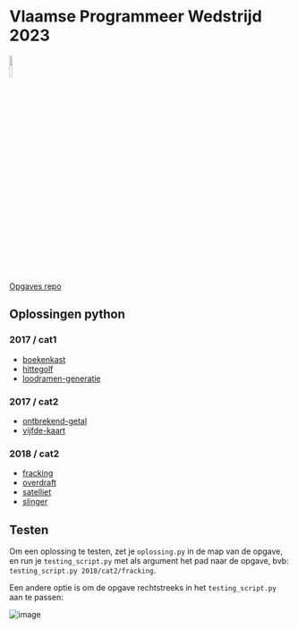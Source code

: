 # Vlaamse Programmeer Wedstrijd 2023
<img src="https://risibank.fr/cache/medias/0/17/1769/176964/full.gif" width="10%" />

[Opgaves repo](https://github.com/vlaamseprogrammeerwedstrijd/opgaves)

## Oplossingen python

### 2017 / cat1
- [boekenkast](2017/cat1/boekenkast/oplossing.py)
- [hittegolf](2017/cat1/hittegolf/oplossing.py)
- [loodramen-generatie](2017/cat1/loodramen-generatie/oplossing.py)
### 2017 / cat2
- [ontbrekend-getal](2017/cat2/ontbrekend-getal/oplossing.py)
- [vijfde-kaart](2017/cat2/vijfde-kaart/oplossing.py)
### 2018 / cat2
- [fracking](2018/cat2/fracking/oplossing.py)
- [overdraft](2018/cat2/overdraft/oplossing.py)
- [satelliet](2018/cat2/satelliet/oplossing.py)
- [slinger](2018/cat2/slinger/oplossing.py)
## Testen

Om een oplossing te testen, zet je ```oplossing.py``` in de map van de opgave, en run je ```testing_script.py``` met als argument het pad naar de opgave, bvb: ```testing_script.py 2018/cat2/fracking```.

Een andere optie is om de opgave rechtstreeks in het ```testing_script.py``` aan te passen:

   ![image](https://user-images.githubusercontent.com/100168771/218996790-df852ca0-6300-4af9-9706-0a874b6cdbcd.png)





